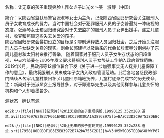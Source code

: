 名称：让无辜的孩子重现笑脸 / 罪なき子に光を～張　淑琴（中国）

简介：以陕西省监狱局警官张淑琴女士为主角，记录陕西省回归研究会关注服刑人员子女教育成长的努力。当时中国社会对于犯罪服刑人员的子女普遍持一种歧视的态度。张淑琴女士和回归研究会对于失去监护的服刑人员子女伸出援手，建立儿童村，收容和照顾这些失去关爱的孩子。  
陕西省回归研究会最初设立的目标是引导刑满释放人员回归社会，之后开始关注服刑人员子女缺乏关照的现实。副会长郭建华以及后来的代会长张淑琴分别创办了东周儿童村和太阳村来推行善举。
随着国家对于服刑人员子女生存状态的日趋重视，中央六部委在2006年发文要求将服刑人员子女帮扶工作纳入政府管理范畴。2019年6月，民政部等12部位联合下发《关于进一步加强事实无人抚养儿童保障工作的意见》，最终将服刑人员未成年子女纳入政府管理范畴。此后各地各级民政部门陆续从各家儿童村接回相关儿童回原籍地抚养，儿童村逐渐完成它的历史使命。  
注：新闻对于张淑琴女士报导甚多，对于郭建华先生以及其他同样参与儿童关怀的机构和个人却着墨甚少。

源状态：确认有源

```
ed2k://|file|[NHK][纪录片]%20让无辜的孩子重现笑脸.19990125.352x288.道兰.avi|151769762|B37F661EF8D29CC39080CA1A3893E975|p=BAEC23D2C9A7538DEBCE4CAA608FD85F:7ABB3B3BC5E4247BE593B8433BEE3CF5:96C3D6C45C19429479D0D2BBC8EE38F7:2A6322D5C4C4CCF62C9193831B819B0E:3B1BA559A249EB950009BFB4C4F2B1D7:345C95F470E312E8C54DB6BEC56AF8EE:44F8F28FD289B859B58C564455BB8590:C4990D9DA8A0775D686AAC3A985D4749:582783E7EADC27146CE270E6D9BAA82B:00812E4CAC69E2C008FFD57D00120279:3E31800F0C8F638FB8F5D6A1BB7A5C87:45E2A0E6A36CF424D67955175F0E2779:0B30FA443D6487C13F42BC7DE5B5EEEF:D4A13E7AD41EDAEDC5283A1CC81DBD90:2DC769CC33B50217FF5837F3E406D1A5:C8DC549F3C45C778E4AE8183EF988BFB|h=X6DLRLZD4RQO5KRPIM6KT242VJHNKDBN|/

ed2k://|file|[NHK][纪录片]%20让无辜的孩子重现笑脸.19990125.352x288.道兰.srt|17958|80DCBDF1B3E5B83972B7A2DA755C2D1D|h=V3HV5W5GOSTEQDW5OHWYP67XLMKZYEKJ|/
```
